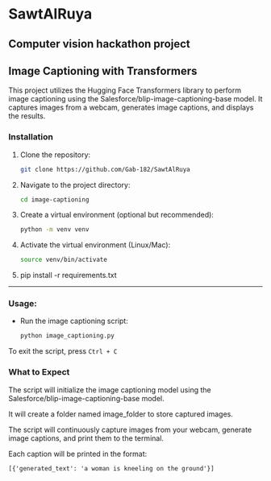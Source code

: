 # SawtAlRuya
Computer vision hackathon project
-------------
## Image Captioning with Transformers

This project utilizes the Hugging Face Transformers library to perform image captioning using the Salesforce/blip-image-captioning-base model. It captures images from a webcam, generates image captions, and displays the results.

### Installation

1. Clone the repository:

   ```bash
   git clone https://github.com/Gab-182/SawtAlRuya
   ```
2. Navigate to the project directory:
   ```bash
   cd image-captioning
   ```
3. Create a virtual environment (optional but recommended):
   ```bash
   python -m venv venv
   ```
4. Activate the virtual environment (Linux/Mac):
   ```bash
   source venv/bin/activate
   ```
5. pip install -r requirements.txt

------------

### Usage:

- Run the image captioning script:
   ```bash
   python image_captioning.py
   ```
   
To exit the script, press ```Ctrl + C```

### What to Expect

The script will initialize the image captioning model using the Salesforce/blip-image-captioning-base model.

It will create a folder named image_folder to store captured images.

The script will continuously capture images from your webcam, generate image captions, and print them to the terminal.

Each caption will be printed in the format:
```
[{'generated_text': 'a woman is kneeling on the ground'}]
```

